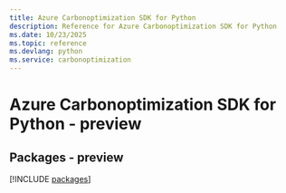 ```yaml
---
title: Azure Carbonoptimization SDK for Python
description: Reference for Azure Carbonoptimization SDK for Python
ms.date: 10/23/2025
ms.topic: reference
ms.devlang: python
ms.service: carbonoptimization
---
```

# Azure Carbonoptimization SDK for Python - preview
## Packages - preview
[!INCLUDE [packages](carbonoptimization-index.md)]